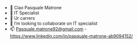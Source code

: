 - 👋 Ciao Pasquale Matrone
- 👀 IT Specialist
- 🌱 Ur carrers
- 💞️ I’m looking to collaborate on IT specialist 
- 📫 Pasquale.matrone92@gmail.com - https://www.linkedin.com/in/pasquale-matrone-ab9094152/

<!---
PasMatrone/PasMatrone is a ✨ special ✨ repository because its `README.md` (this file) appears on your GitHub profile.
You can click the Preview link to take a look at your changes.
--->
